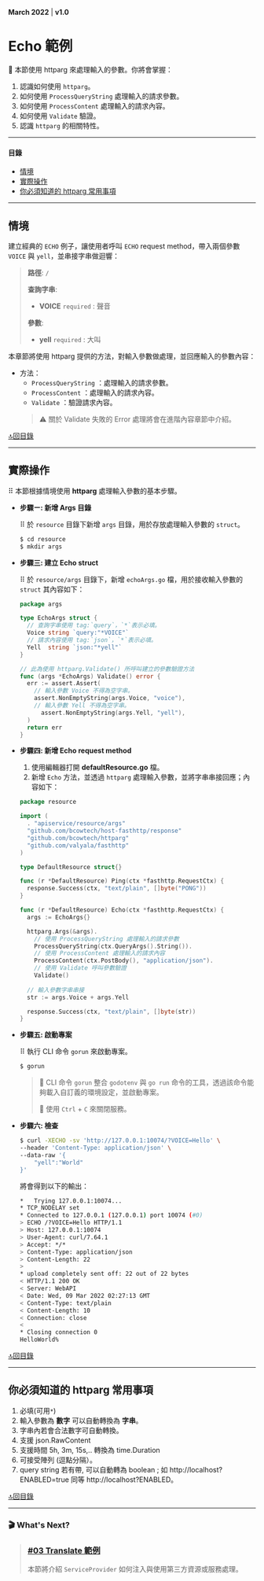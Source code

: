 <link href="tutorial.css" rel="stylesheet" />

**March 2022**  |  **v1.0**


Echo 範例
================================
🎯 本節使用 httparg 來處理輸入的參數。你將會掌握：

  1. 認識如何使用 `httparg`。
  2. 如何使用 `ProcessQueryString` 處理輸入的請求參數。
  3. 如何使用 `ProcessContent` 處理輸入的請求內容。
  4. 如何使用 `Validate` 驗證。
  5. 認識 `httparg` 的相關特性。

----------------------------------------------------------------
#### 目錄
  - [情境](#情境)
  - [實際操作](#實際操作)
  - [你必須知道的 httparg 常用事項](#你必須知道的-httparg-常用事項)
----------------------------------------------------------------

## 情境

建立經典的 `ECHO` 例子，讓使用者呼叫 `ECHO` request method，帶入兩個參數 `VOICE` 與 `yell`，並串接字串做迴響：

>**路徑**: `/`
>
>**查詢字串**:
>- **VOICE** `required` : 聲音
>
>
>**參數**:
>- **yell** `required` : 大叫

本章節將使用 httparg 提供的方法，對輸入參數做處理，並回應輸入的參數內容：
- 方法：
  - `ProcessQueryString` ：處理輸入的請求參數。
  - `ProcessContent` ：處理輸入的請求內容。
  - `Validate` ：驗證請求內容。
  > ⚠️ 關於 Validate 失敗的 Error 處理將會在進階內容章節中介紹。

[🔝回目錄](#%e7%9b%ae%e9%8c%84)


----------------

## 實際操作

⠿ 本節根據情境使用 **httparg** 處理輸入參數的基本步驟。

- **步驟ㄧ: 新增 Args 目錄**

  ⠿ 於 `resource` 目錄下新增 `args` 目錄，用於存放處理輸入參數的 `struct`。
  ```bash
  $ cd resource
  $ mkdir args
  ```

- **步驟三: 建立 Echo struct**

  ⠿ 於 `resource/args` 目錄下，新增 `echoArgs.go` 檔，用於接收輸入參數的 `struct` 其內容如下：
  ```go
  package args
  
  type EchoArgs struct {
    // 查詢字串使用 tag:`query`，`*`表示必填。
    Voice string `query:"*VOICE"`
    // 請求內容使用 tag:`json`，`*`表示必填。
  	Yell  string `json:"*yell"`
  }

  // 此為使用 httparg.Validate() 所呼叫建立的參數驗證方法
  func (args *EchoArgs) Validate() error {
  	err := assert.Assert(
      // 輸入參數 Voice 不得為空字串。
      assert.NonEmptyString(args.Voice, "voice"),
      // 輸入參數 Yell 不得為空字串。
  		assert.NonEmptyString(args.Yell, "yell"),
  	)
  	return err
  }
  ```

- **步驟四: 新增 Echo request method**

  1. 使用編輯器打開 **defaultResource.go** 檔。
  2. 新增 `Echo` 方法，並透過 `httparg` 處理輸入參數，並將字串串接回應；內容如下：
  ```go
  package resource
  
  import (
  	. "apiservice/resource/args"
  	"github.com/bcowtech/host-fasthttp/response"
  	"github.com/bcowtech/httparg"
  	"github.com/valyala/fasthttp"
  )
  
  type DefaultResource struct{}
  
  func (r *DefaultResource) Ping(ctx *fasthttp.RequestCtx) {
  	response.Success(ctx, "text/plain", []byte("PONG"))
  }
  
  func (r *DefaultResource) Echo(ctx *fasthttp.RequestCtx) {
  	args := EchoArgs{}
  
    httparg.Args(&args).
      // 使用 ProcessQueryString 處理輸入的請求參數
      ProcessQueryString(ctx.QueryArgs().String()).
      // 使用 ProcessContent 處理輸入的請求內容
      ProcessContent(ctx.PostBody(), "application/json").
      // 使用 Validate 呼叫參數驗證
      Validate()
      
    // 輸入參數字串串接
  	str := args.Voice + args.Yell
  
  	response.Success(ctx, "text/plain", []byte(str))
  }
  ```

- **步驟五: 啟動專案**

  ⠿ 執行 CLI 命令 `gorun` 來啟動專案。
  ```bash
  $ gorun
  ```
  > 💬  CLI 命令 `gorun` 整合 `godotenv` 與 `go run` 命令的工具，透過該命令能夠載入自訂義的環境設定，並啟動專案。
  >
  > 💬 使用 `Ctrl` + `C` 來關閉服務。

- **步驟六: 檢查**
  ```bash
  $ curl -XECHO -sv 'http://127.0.0.1:10074/?VOICE=Hello' \
  --header 'Content-Type: application/json' \
  --data-raw '{
      "yell":"World"
  }'
  ```
  將會得到以下的輸出：
  ```bash
  *   Trying 127.0.0.1:10074...
  * TCP_NODELAY set
  * Connected to 127.0.0.1 (127.0.0.1) port 10074 (#0)
  > ECHO /?VOICE=Hello HTTP/1.1
  > Host: 127.0.0.1:10074
  > User-Agent: curl/7.64.1
  > Accept: */*
  > Content-Type: application/json
  > Content-Length: 22
  >
  * upload completely sent off: 22 out of 22 bytes
  < HTTP/1.1 200 OK
  < Server: WebAPI
  < Date: Wed, 09 Mar 2022 02:27:13 GMT
  < Content-Type: text/plain
  < Content-Length: 10
  < Connection: close
  <
  * Closing connection 0
  HelloWorld%
  ```

[🔝回目錄](#%e7%9b%ae%e9%8c%84)

----------------


## 你必須知道的 httparg 常用事項

1. 必填(可用`*`)
2. 輸入參數為 **數字** 可以自動轉換為 **字串**。
3. 字串內若會合法數字可自動轉換。
4. 支援 json.RawContent
5. 支援時間  5h, 3m, 15s,.. 轉換為 time.Duration
6. 可接受陣列 (逗點分隔）。
7. query string 若有帶, 可以自動轉為 boolean ; 如 http://localhost?ENABLED=true 同等 http://localhost?ENABLED。

[🔝回目錄](#%e7%9b%ae%e9%8c%84)

----------------
### 🎬 What's Next?

  > ### [**#03 Translate 範例**](03_TRANSLATE_DEMO.md)
  > 本節將介紹 `ServiceProvider` 如何注入與使用第三方資源或服務處理。